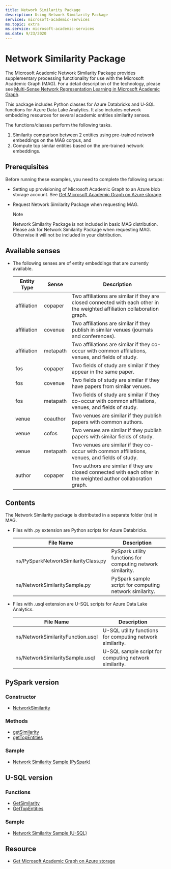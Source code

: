 ```yaml
---
title: Network Similarity Package
description: Using Network Similarity Package
services: microsoft-academic-services
ms.topic: extra
ms.service: microsoft-academic-services
ms.date: 9/23/2020
---
```

# Network Similarity Package

The Microsoft Academic Network Similarity Package provides supplementary processing functionality for use with the Microsoft Academic Graph (MAG). For a detail description of the technology, please see [Multi-Sense Network Representation Learning in Microsoft Academic Graph](https://www.microsoft.com/research/project/academic/articles/multi-sense-network-representation-learning-in-microsoft-academic-graph/).

This package includes Python classes for Azure Databricks and U-SQL functions for Azure Data Lake Analytics. It also includes network embedding resources for sevaral academic entities similarity senses.

The functions/classes perform the following tasks.

1. Similarity comparison between 2 entities using pre-trained network embeddings on the MAG corpus, and
2. Compute top similar entities based on the pre-trained network embeddings.

## Prerequisites

Before running these examples, you need to complete the following setups:

* Setting up provisioning of Microsoft Academic Graph to an Azure blob storage account. See [Get Microsoft Academic Graph on Azure storage](get-started-setup-provisioning.md).

* Request Network Similarity Package when requesting MAG.

  > [!NOTE]
  > Network Similarity Package is not included in basic MAG distribution. Please ask for Network Similarity Package when requesting MAG. Otherwise it will not be included in your distribution.

## Available senses

* The following senses are of entity embeddings that are currently available.
 
  |Entity Type|Sense|Description|
  |---|---|---|
  | affiliation | copaper | Two affiliations are similar if they are closed connected with each other in the weighted affiliation collaboration graph.|
  | affiliation | covenue | Two affiliations are similar if they publish in similar venues (journals and conferences).|
  | affiliation | metapath | Two affiliations are similar if they co-occur with common affiliations, venues, and fields of study.|
  | fos | copaper | Two fields of study are similar if they appear in the same paper.|
  | fos | covenue | Two fields of study are similar if they have papers from similar venues.|
  | fos | metapath | Two fields of study are similar if they co-occur with common affiliations, venues, and fields of study.|
  | venue | coauthor | Two venues are similar if they publish papers with common authors.|
  | venue | cofos | Two venues are similar if they publish papers with similar fields of study.|
  | venue | metapath | Two venues are similar if they co-occur with common affiliations, venues, and fields of study.|
  | author | copaper | Two authors are similar if they are closed connected with each other in the weighted author collaboration graph.|

## Contents

The Network Similarity package is distributed in a separate folder (ns) in MAG.

* Files with .py extension are Python scripts for Azure Databricks.

  |File Name|Description|
  |---------|---------|
  |ns/PySparkNetworkSimilarityClass.py|PySpark utility functions for computing network similarity.|
  |ns/NetworkSimilaritySample.py|PySpark sample script for computing network similarity.|
  
* Files with .usql extension are U-SQL scripts for Azure Data Lake Analytics.

  |File Name|Description|
  |---------|---------|
  |ns/NetworkSimilarityFunction.usql|U-SQL utility functions for computing network similarity.|
  |ns/NetworkSimilaritySample.usql|U-SQL sample script for computing network similarity.|

## PySpark version

### Constructor

* [NetworkSimilarity](network-similarity-databricks-constructor.md)

### Methods

* [getSimilarity](network-similarity-databricks-getsimilarity.md)
* [getTopEntities](network-similarity-databricks-gettopentities.md)

### Sample

* [Network Similarity Sample (PySpark)](network-similarity-databricks.md)

## U-SQL version

### Functions

* [GetSimilarity](network-similarity-analytics-getsimilarity.md)
* [GetTopEntities](network-similarity-analytics-gettopentities.md)

### Sample

* [Network Similarity Sample (U-SQL)](network-similarity-analytics.md)


## Resource

* [Get Microsoft Academic Graph on Azure storage](get-started-setup-provisioning.md)
